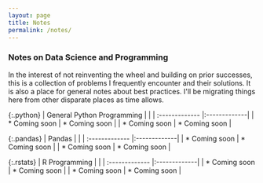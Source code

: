 ```yaml
---
layout: page
title: Notes
permalink: /notes/
---
```


### Notes on Data Science and Programming
In the interest of not reinventing the wheel and building on prior successes, this is a collection of problems I frequently encounter and their solutions. It is also a place for general notes about best practices. I'll be migrating things here from other disparate places as time allows.

{:.python}
| General Python Programming | |
| :------------- |:-------------| 
| * Coming soon     | * Coming soon | 
| * Coming soon     | * Coming soon | 

{:.pandas}
| Pandas | |
| :------------- |:-------------| 
| * Coming soon     | * Coming soon | 
| * Coming soon     | * Coming soon | 

{:.rstats}
| R Programming | |
| :------------- |:-------------| 
| * Coming soon     | * Coming soon | 
| * Coming soon     | * Coming soon | 


